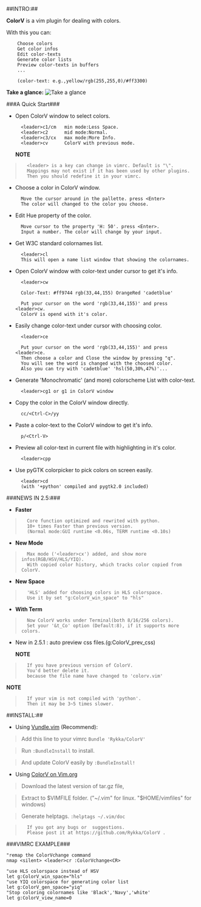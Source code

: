 ##INTRO:##

**ColorV** is a vim plugin for dealing with colors.
 
With this you can:

        Choose colors 
        Get color infos
        Edit color-texts
        Generate color lists
        Preview color-texts in buffers
        ...
        
        (color-text: e.g.,yellow/rgb(255,255,0)/#ff3300)

**Take a glance:** ![Take a glance](http://i54.tinypic.com/2vi5h04.png)
    
###A Quick Start###

* Open ColorV window to select colors. 

        <leader>c1/cm   min mode:Less Space.
        <leader>c2      mid mode:Normal.
        <leader>c3/cx   max mode:More Info.
        <leader>cv      ColorV with previous mode.

  **NOTE** 

>       <leader> is a key can change in vimrc. Default is "\".
>       Mappings may not exist if it has been used by other plugins.
>       Then you should redefine it in your vimrc.

* Choose a color in ColorV window.

        Move the cursor around in the pallette. press <Enter>
        The color will changed to the color you choose.

* Edit Hue property of the color.

        Move cursor to the property 'H: 50'. press <Enter>.
        Input a number. The color will change by your input.

* Get W3C standard colornames list.
 
        <leader>cl
        This will open a name list window that showing the colornames.

* Open ColorV window with color-text under cursor to get it's info.

        <leader>cw

        Color-Text: #ff9744 rgb(33,44,155) OrangeRed 'cadetblue'

        Put your cursor on the word 'rgb(33,44,155)' and press <leader>cw.
        ColorV is opend with it's color.

* Easily change color-text under cursor with choosing color.
 
        <leader>ce

        Put your cursor on the word 'rgb(33,44,155)' and press <leader>ce.
        Then choose a color and Close the window by pressing "q". 
        You will see the word is changed with the choosed color.
        Also you can try with 'cadetblue' 'hsl(50,30%,47%)'...

* Generate 'Monochromatic' (and more) colorscheme List with color-text.
 
        <leader>cg1 or g1 in ColorV window

* Copy the color in the ColorV window directly.

        cc/<Ctrl-C>/yy

* Paste a color-text to the ColorV window to get it's info.

        p/<Ctrl-V>

* Preview all color-text in current file with highlighting in it's color.

        <leader>cpp

* Use pyGTK colorpicker to pick colors on screen easily.
 
        <leader>cd
        (with '+python' compiled and pygtk2.0 included)

###NEWS IN 2.5:###
+ **Faster**

>       Core function optimized and rewrited with python.
>       10+ times Faster than previous version.
>       (Normal mode:GUI runtime <0.06s, TERM runtime <0.10s)

+ **New Mode**

>       Max mode ('<leader>cx') added, and show more infos(RGB/HSV/HLS/YIQ).
>       With copied color history, which tracks color copied from ColorV.

+ **New Space**

>       'HLS' added for choosing colors in HLS colorspace.
>       Use it by set "g:ColorV_win_space" to "hls"
 
+ **With Term**

>       Now ColorV works under Terminal(both 8/16/256 colors).   
>       Set your '&t_Co' option (Default:8), if it supports more colors.
 
+ New in 2.5.1 : auto preview css files.(g:ColorV_prev_css)

  **NOTE** 

>       If you have previous version of ColorV.
>       You'd better delete it.
>       because the file name have changed to 'colorv.vim'
>
  **NOTE** 
 
>       If your vim is not compiled with 'python'. 
>       Then it may be 3~5 times slower. 
 
##INSTALL:##
    
  * Using [Vundle.vim](https://github.com/gmarik/vundle) (Recommend): 
  
>  Add this line to your vimrc  `Bundle 'Rykka/ColorV'` 

>  Run `:BundleInstall` to install.

>  And update ColorV easily by `:BundleInstall!`

  * Using [ColorV on Vim.org](http://www.vim.org/scripts/script.php?script_id=3597) 

>  Download the latest version of tar.gz file, 

>  Extract to $VIMFILE folder. ("~/.vim" for linux. "$HOME/vimfiles" for windows)

>  Generate helptags. `:helptags ~/.vim/doc`
 
>       If you got any bugs or  suggestions. 
>       Please post it at https://github.com/Rykka/ColorV . 
 
###VIMRC EXAMPLE###


```vim
"remap the ColorVchange command 
nmap <silent> <leader>cr :ColorVchange<CR>

"use HLS colorspace instead of HSV
let g:ColorV_win_space="hls"  
"use YIQ colorspace for generating color list
let g:ColorV_gen_space="yiq" 
"Stop coloring colornames like 'Black','Navy','white'
let g:ColorV_view_name=0
```
